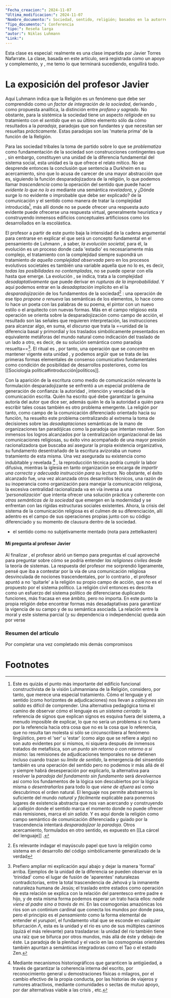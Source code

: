 ```yaml
---
"Fecha_creacion:": 2024-11-07
"Ultima_modificacion:": 2024-11-07
"Nombre_documento:": Sociedad, sentido, religión; basados en la autorreferencia
"Tipo_documento:": Conferencia
"tipo:": Reseña larga
"autor:": Niklas Luhmann
"Link:": 
---
```


Esta clase es especial: realmente es una clase impartida por Javier Torres Nafarrate. La clase, basada en este artículo, será registrada como un apoyo y complemento, y , me temo lo que terminará sucediendo, engullirá todo. 
# La exposición del profesor Javier

Aquí Luhmann indica que la Religión es un fenómeno que debe ser comprendido como un *factor de integración de la sociedad*, derivando , como propuesta analítica, la distinción entre *profano y sagrado*. No obstante, para la sistémica la sociedad tiene un aspecto *religiode*  en su tratamiento con el *sentido* que en su último elemento sólo da cómo resultados a la *paradoja*, paradojas que son fundantes y que necesitan ser resueltas *prácticamente*. Estas paradojas son las 'materia prima' de la función de la Religión. 

Para las sociedad tribales la toma de partido sobre lo que se *problematiza* como fundamentación de la sociedad son construcciones contingentes que , sin embargo, constituyen una unidad de la diferencia fundamental del sistema social, esta unidad es la que ofrece el relato mítico. No se desprende entonces la conclusión que sentencia a Durkheim en su acercamiento, sino que lo acusa de carecer de una mayor abstracción que es, siguiendo la función desparadojizadora de la religión, lo que podemos llamar *trascendencia* como la operación del sentido que puede hacer *evidente lo que no lo es* mediante una semántica *reveladora*, y ¿Dónde surge lo no evidente o improbable que debe ser explicado? de la comunicación y el sentido como manera de tratar la complejidad introducida[^1], más allí donde no se puede ofrecer una respuesta auto evidente puede ofrecerse una respuesta virtual, generalmente heurística y construyendo inmensos edificios conceptuales artificiosos como los desarrollados en la escolástica.

El profesor a partir de este punto baja la intensidad de la cadena argumental para centrarse en explicar el que será un concepto fundamental en el pensamiento de Luhmann , a saber, *la evolución societal*, para él, la evolución es un proceso donde cada 'estadio' es necesariamente más complejo, el tratamiento con la complejidad siempre supondrá un tratamiento *de aquella complejidad observada* pero en los procesos evolutivos societales es también una variable aquella que no lo es, es decir, *todas las posibilidades no contempladas*, no se puede operar con ella hasta que emerge. La evolución , se indica, trata a la complejidad *desadaptativamente* que puede derivar en *rupturas de la improbabilidad*. Y aquí podemos entrar en la *desadaptación* implícito en el la *desparadojización* de los fundamentos de la sociedad[^2] : una operación de ese tipo *propone o renueva* las semánticas de los elementos, lo hace como lo hace un poeta con las palabras de su poema, el pintor con un nuevo estilo o el arquitecto con nuevas formas. Más en el campo religioso esta operación se orienta sobre la desparadojización como campo de acción, el resultado son las señales que requieren interpretación, las instrucciones para alcanzar algo, en suma, el *discurso* que trata la ==unidad de la diferencia basal y primordial y los traslados simbólicamente presentados en equivalente metáforas del mundo natural como indicación del traslado de un lado a otro, es decir, de su solución semántica como paradoja resuelta==[^3]. El ritual es , por tanto, una operación que se *concentra* en mantener vigente esta unidad , y podemos argüir que se trata de las primeras formas elementales de consenso comunicativo fundamentales como condición de posibilidad de desarrollos posteriores, como los [[Sociología política#introducción|políticos]]. 

Con la aparición de la escritura como medio de comunicación relevante la formulación desparadojizante se enfrentó a un especial problema de generación de confianza: la autoridad , intención y veracidad de la comunicación escrita. Quién ha escrito qué debe garantizar la genuina autoría del autor que dice ser, además quién le da la autoridad a quién para escribir tales cosas también es otro problema emergente. La religión por tanto, como campo de la comunicación diferenciado orientado hacia su función, ha resuelto este problema centralizando al extrema la toma de decisiones sobre las *desadaptaciones* semánticas de la mano de organizaciones tan paradójicas como la paradoja que intentan resolver. Son inmensos los logros alcanzados por la centralización organizacional de las comunicaciones religiosas, su éxito vino acompañado de una mayor presión racionalizadora que buscaba así asegurar la propia existencia organizativa, su fundamento desentrañado de la escritura avizoraba un nuevo tratamiento de esta misma. Una vez asegurada su existencia como indubitable y revelada [^4] , la reproducción técnica podría cumplir la labor difusiva, mientras la iglesia en tanto organización se encarga de *impartir una correcta y adecuada instrucción para su lectura*. No obstante, el éxito alcanzado fue, una vez alcanzada otros desarrollos técnicos, una razón de su inoperancia como organización para manejar la comunicación religiosa, la excesiva centralidad racionalizada va en vía inversa a una *'personalización'* que intenta ofrecer una solución práctica y coherente con *otras semánticas de la sociedad* que emergen en la modernidad y se enfrentan con las rígidas estructuras sociales existentes. Ahora, la crisis del sistema de la comunicación religiosa es el culmen de su diferenciación, allí adentro  es el campo de sus operaciones propias junto con su código diferenciado y su momento de clausura dentro de la sociedad.    

+ el sentido como no subjetivamente mentado (nota para zettelkasten)
#### Mi pregunta al profesor Javier 
Al finalizar , el profesor abrió un tiempo para preguntas el cual aproveché para preguntar sobre cómo se podría entender *las religiones civiles* desde la teoría de sistemas. La respuesta del profesor me sorprendió ligeramente, pensé que iba a contestar por la vía de una comunicación religiosa desvinculada de nociones trascendentales, por lo contrario , el profesor apuntó a no 'quitarle' a la religión su propio campo de acción, que no es el propuesto por el sistema político. La religión civil entonces es descrita como un esfuerzo del sistema político de diferenciarse duplicando funciones, más fracasa en ese ámbito, pero no importa. En este punto la propia religión debe encontrar formas más desadaptativas para garantizar la vigencia de su campo y de su semántica asociada. La relación entre la moral y este sistema parcial (y su dependencia o independencia) queda aún por verse 
### Resumen del artículo
Por completar una vez completado mis demás compromisos 
# Footnotes
[^1]: Este es quizás el punto más importante del edificio funcional constructivista de la visión Luhmanniana de la Religión, considero, por tanto, que merece una especial tratamiento. Cómo el lenguaje y el sentido (como horizontes de adjudicaciones) nos llevan a *callejones sin salida* es difícil de comprender. Una alternativa pedagógica toma el camino de observar cómo el lenguaje es *un sistema cerrado*: la referencia de signos que explican signos es esquiva fuera del sistema, a menudo imposible de explicar, lo que no sería un problema si no fuera por la referencia hacia otra cosa que no es la cosa que lo referencia, que no resulta tan molesta si sólo se circunscribiera al fenómeno lingüístico, pero el 'ser' u 'estar' (como algo que se refiere a algo) no son auto evidentes por si mismos, ni siquiera después de inmensos tratados de metafísica, son *un punto sin retorno o con retorno a si mismo*: las remisiones de adjudicaciones temporales no se detienen incluso cuando trazan su *límite de sentido*, la emergencia del sinsentido también es una operación del sentido pero no podemos ir más allá de él y siempre habrá desesperación por explicarlo, la alternativa para resolver la *paradoja del fundamento sin fundamento* será *devolvernos* así como los fundamentos de la lógica son descubiertos por la lógica misma o *desentrañarlos* para todo lo que *viene de afuera* así como descubrimos el orden natural. El lenguaje nos permite abstraernos lo suficiente del mundo *natural y fácilmente* explicable para ponernos lugares de existencia abstracta que nos van acercando y construyendo al *callejón* donde el sentido marca el momento donde no puede ofrecer más remisiones, marca el *sin salida*. Y es aquí donde la religión como campo semántico de comunicación diferenciada y guiado por la trascendencia intentará *desparadojizar la paradoja*. Otros acercamiento, formulados en otro sentido, es expuesto en [[La cárcel del lenguaje]] . 

[^2]: Es relevante indagar el mayúsculo papel que tuvo la religión como sistema en el desarrollo del código simbólicamente generalizado de la verdad
[^3]: Prefiero ampliar mi explicación aquí abajo y dejar la manera 'formal' arriba. Ejemplos de la unidad de la diferencia se pueden observar en la 'trinidad' como el lugar de fusión de 'aparentes' naturalezas contradictorias, entre la total trascendencia de Jehová y la inmanente naturaleza humana de Jesús; el traslado entre estados como operación de esta relación se explica con la relación del parentesco entre padre e hijo, y de esta misma forma podemos esperar un trato hacia ellos: *nadie viene al padre sino a través de mi*. En las cosmogonías amazónicas los ríos son un continium cardinal que conecta los mundos por donde pasa, pero el principio es el *pensamiento* como la forma elemental de entender el *yuruparí*, el fundamento vital que se esconde en cualquier bifurcación $\Lambda$, esta es la unidad y el rio es uno de sus múltiples caminos (quizá el más relevante) para trasladarse: la unidad del rio también tiene una raíz que se bifurca por otros mundos, más allá de éste y debajo de éste. La paradoja de la plenitud y el vacío en las cosmogonías orientales también apuntan a semánticas integradoras como el Tao o el estado Zen.    

[^4]: Mediante mecanismos historiográficos que garanticen la antigüedad, a través de garantizar la coherencia interna del escrito, por reconocimiento general u demostraciones físicas o milagros, por el cambio efectivo de la propia conducta, por las historias de viajeros y rumores atractivos, mediante comunidades o sectas de mutuo apoyo, por dar alternativas viable a las crisis , etc.  